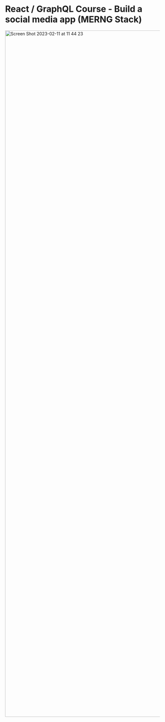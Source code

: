 #  React / GraphQL Course - Build a social media app (MERNG Stack) 
<img width="2236" alt="Screen Shot 2023-02-11 at 11 44 23" src="https://user-images.githubusercontent.com/25151124/218240509-a2a567f9-3a05-4845-9a12-8f1381732642.png">

